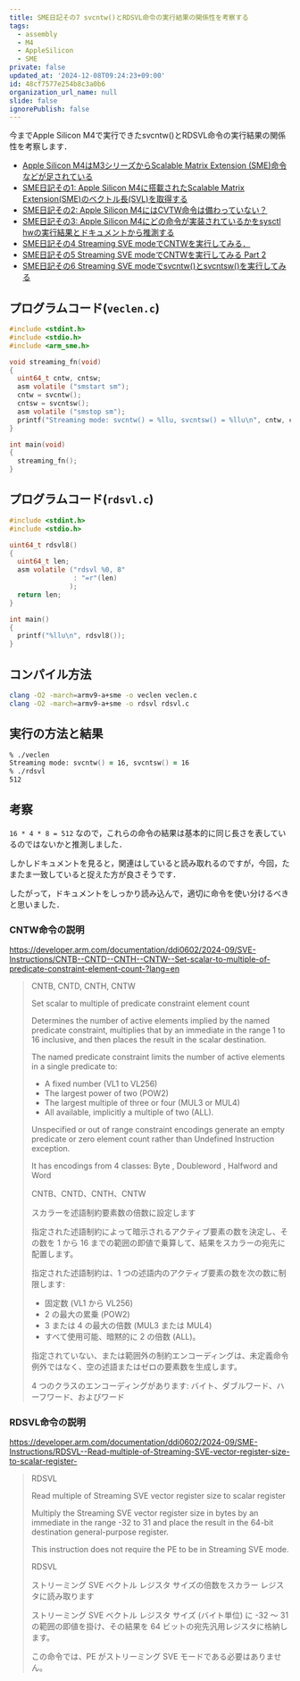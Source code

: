```yaml
---
title: SME日記その7 svcntw()とRDSVL命令の実行結果の関係性を考察する
tags:
  - assembly
  - M4
  - AppleSilicon
  - SME
private: false
updated_at: '2024-12-08T09:24:23+09:00'
id: 48cf7577e254b8c3a0b6
organization_url_name: null
slide: false
ignorePublish: false
---
```

今までApple Silicon M4で実行できたsvcntw()とRDSVL命令の実行結果の関係性を考察します．

- [Apple Silicon M4はM3シリーズからScalable Matrix Extension (SME)命令などが足されている](https://qiita.com/zacky1972/items/69fd802fd41ae4d7d469)
- [SME日記その1: Apple Silicon M4に搭載されたScalable Matrix Extension(SME)のベクトル長(SVL)を取得する](https://qiita.com/zacky1972/items/231fd22a1fdef15d4108)
- [SME日記その2: Apple Silicon M4にはCVTW命令は備わっていない？](https://qiita.com/zacky1972/items/a4fc98614df085586175)
- [SME日記その3: Apple Silicon M4にどの命令が実装されているかをsysctl hwの実行結果とドキュメントから推測する](https://qiita.com/zacky1972/items/427035001554cb9768bc)
- [SME日記その4 Streaming SVE modeでCNTWを実行してみる．](https://qiita.com/zacky1972/items/3182fa1693983846205d)
- [SME日記その5 Streaming SVE modeでCNTWを実行してみる Part 2](https://qiita.com/zacky1972/items/b7b5dd456fe021b30eb2)
- [SME日記その6 Streaming SVE modeでsvcntw()とsvcntsw()を実行してみる](https://qiita.com/zacky1972/items/7d4ec630d54564ebb9b3)

## プログラムコード(`veclen.c`)

```c:veclen.c
#include <stdint.h>
#include <stdio.h>
#include <arm_sme.h>

void streaming_fn(void)
{
  uint64_t cntw, cntsw;
  asm volatile ("smstart sm");
  cntw = svcntw();
  cntsw = svcntsw();
  asm volatile ("smstop sm");
  printf("Streaming mode: svcntw() = %llu, svcntsw() = %llu\n", cntw, cntsw);
}

int main(void)
{
  streaming_fn();
}
```

## プログラムコード(`rdsvl.c`)

```c:rdsvl.c
#include <stdint.h>
#include <stdio.h>

uint64_t rdsvl8()
{
  uint64_t len;
  asm volatile ("rdsvl %0, 8"
                : "=r"(len)
               );
  return len;
}

int main()
{
  printf("%llu\n", rdsvl8());
}
```

## コンパイル方法

```zsh
clang -O2 -march=armv9-a+sme -o veclen veclen.c
clang -O2 -march=armv9-a+sme -o rdsvl rdsvl.c
```

## 実行の方法と結果

```zsh
% ./veclen                                       
Streaming mode: svcntw() = 16, svcntsw() = 16
% ./rdsvl 
512
```

## 考察

`16 * 4 * 8 = 512` なので，これらの命令の結果は基本的に同じ長さを表しているのではないかと推測しました．

しかしドキュメントを見ると，関連はしていると読み取れるのですが，今回，たまたま一致していると捉えた方が良さそうです．

したがって，ドキュメントをしっかり読み込んで，適切に命令を使い分けるべきと思いました．

### CNTW命令の説明

https://developer.arm.com/documentation/ddi0602/2024-09/SVE-Instructions/CNTB--CNTD--CNTH--CNTW--Set-scalar-to-multiple-of-predicate-constraint-element-count-?lang=en

> CNTB, CNTD, CNTH, CNTW
> 
> Set scalar to multiple of predicate constraint element count
> 
> Determines the number of active elements implied by the named predicate constraint, multiplies that by an immediate in the range 1 to 16 inclusive, and then places the result in the scalar destination.
> 
> The named predicate constraint limits the number of active elements in a single predicate to:
> 
> * A fixed number (VL1 to VL256)
> * The largest power of two (POW2)
> * The largest multiple of three or four (MUL3 or MUL4)
> * All available, implicitly a multiple of two (ALL).
> 
> Unspecified or out of range constraint encodings generate an empty predicate or zero element count rather than Undefined Instruction exception.
> 
> It has encodings from 4 classes: Byte , Doubleword , Halfword and Word
> 
> CNTB、CNTD、CNTH、CNTW
>
> スカラーを述語制約要素数の倍数に設定します
>
> 指定された述語制約によって暗示されるアクティブ要素の数を決定し、その数を 1 から 16 までの範囲の即値で乗算して、結果をスカラーの宛先に配置します。
>
> 指定された述語制約は、1 つの述語内のアクティブ要素の数を次の数に制限します:
>
> * 固定数 (VL1 から VL256)
> * 2 の最大の累乗 (POW2)
> * 3 または 4 の最大の倍数 (MUL3 または MUL4)
> * すべて使用可能、暗黙的に 2 の倍数 (ALL)。
>
> 指定されていない、または範囲外の制約エンコーディングは、未定義命令例外ではなく、空の述語またはゼロの要素数を生成します。
>
> 4 つのクラスのエンコーディングがあります: バイト、ダブルワード、ハーフワード、およびワード


### RDSVL命令の説明

https://developer.arm.com/documentation/ddi0602/2024-09/SME-Instructions/RDSVL--Read-multiple-of-Streaming-SVE-vector-register-size-to-scalar-register-

> RDSVL
> 
> Read multiple of Streaming SVE vector register size to scalar register
> 
> Multiply the Streaming SVE vector register size in bytes by an immediate in the range -32 to 31 and place the result in the 64-bit destination general-purpose register.
> 
> This instruction does not require the PE to be in Streaming SVE mode.
>
> RDSVL
>
> ストリーミング SVE ベクトル レジスタ サイズの倍数をスカラー レジスタに読み取ります
>
> ストリーミング SVE ベクトル レジスタ サイズ (バイト単位) に -32 ～ 31 の範囲の即値を掛け、その結果を 64 ビットの宛先汎用レジスタに格納します。
>
> この命令では、PE がストリーミング SVE モードである必要はありません。

